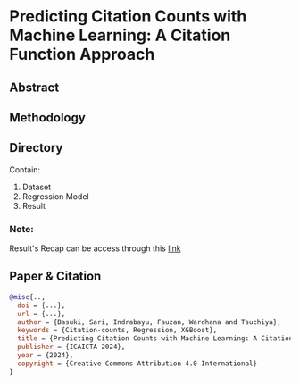 # Predicting Citation Counts with Machine Learning: A Citation Function Approach

## Abstract
## Methodology
## Directory
Contain:</br>
1. Dataset</br>
2. Regression Model</br>
3. Result</br>

### Note:
Result's Recap can be access through this 
<a href="https://docs.google.com/spreadsheets/d/1nrs_wRD99NEB0UiP9wiB_R_wTVNXvzquoKrGOOK3nGo/edit?usp=sharing" target="_blank">link</a>

## Paper & Citation

```bibtex
@misc{..,
  doi = {...},
  url = {...},
  author = {Basuki, Sari, Indrabayu, Fauzan, Wardhana and Tsuchiya},
  keywords = {Citation-counts, Regression, XGBoost},
  title = {Predicting Citation Counts with Machine Learning: A Citation Function Approach},
  publisher = {ICAICTA 2024},
  year = {2024},
  copyright = {Creative Commons Attribution 4.0 International}
}
```